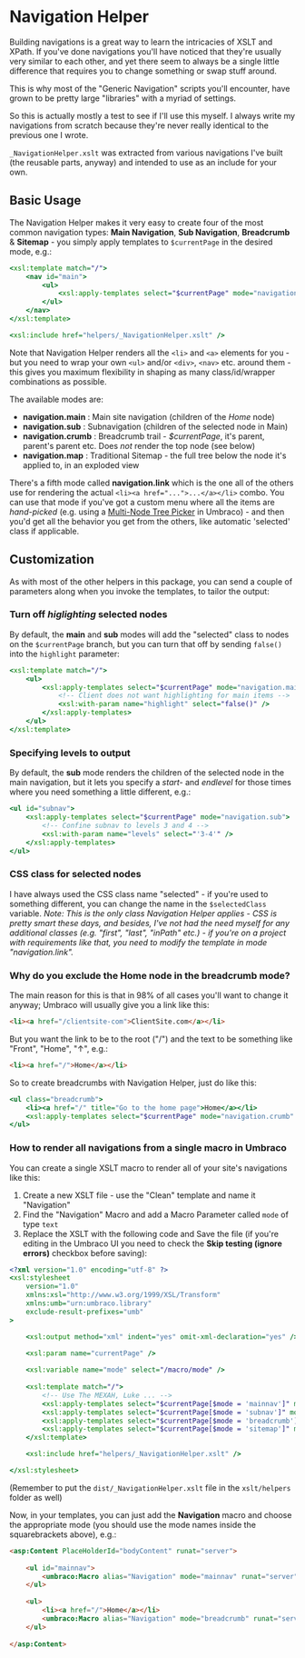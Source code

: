 # Navigation Helper

Building navigations is a great way to learn the intricacies of XSLT and XPath. If you've done navigations you'll have noticed that
they're usually very similar to each other, and yet there seem to always be a single little difference that requires you to change something or swap stuff around.

This is why most of the "Generic Navigation" scripts you'll encounter, have grown to be pretty large "libraries" with a myriad of settings.

So this is actually mostly a test to see if I'll use this myself. I always write my navigations from scratch because they're never
really identical to the previous one I wrote.

`_NavigationHelper.xslt` was extracted from various navigations I've built (the reusable parts, anyway) and intended to use as an include for your own.

## Basic Usage

The Navigation Helper makes it very easy to create four of the most common navigation types: **Main Navigation**, **Sub Navigation**, **Breadcrumb** & **Sitemap** - you simply apply templates to `$currentPage` in the desired mode, e.g.:

```xslt
<xsl:template match="/">
	<nav id="main">
		<ul>
			<xsl:apply-templates select="$currentPage" mode="navigation.main" />
		</ul>
	</nav>
</xsl:template>

<xsl:include href="helpers/_NavigationHelper.xslt" />
```

Note that Navigation Helper renders all the `<li>` and `<a>` elements for you - but you need to wrap your own `<ul>` and/or `<div>`, `<nav>` etc. around them - this gives you maximum flexibility in shaping as many class/id/wrapper combinations as possible.

The available modes are:

* **navigation.main** 	: Main site navigation (children of the *Home* node)
* **navigation.sub** 	: Subnavigation (children of the selected node in Main)
* **navigation.crumb** 	: Breadcrumb trail - *$currentPage*, it's parent, parent's parent etc. Does *not* render the top node (see below)
* **navigation.map**	: Traditional Sitemap - the full tree below the node it's applied to, in an exploded view

There's a fifth mode called **navigation.link** which is the one all of the others use for rendering the actual `<li><a href="...">...</a></li>` combo.
You can use that mode if you've got a custom menu where all the items are *hand-picked*
(e.g. using a [Multi-Node Tree Picker][MNTP] in Umbraco) - and then you'd get all the behavior you get from the others, like automatic 'selected' class if applicable.

[MNTP]: http://ucomponents.codeplex.com/documentation/

## Customization

As with most of the other helpers in this package, you can send a couple of parameters along when you invoke the templates, to tailor the output:

### Turn off *higlighting* selected nodes

By default, the **main** and **sub** modes will add the "selected" class to nodes on the `$currentPage` branch, but you can turn that off by sending `false()` into the `highlight` parameter:

```xslt
<xsl:template match="/">
	<ul>
		<xsl:apply-templates select="$currentPage" mode="navigation.main">
			<!-- Client does not want highlighting for main items -->
			<xsl:with-param name="highlight" select="false()" />
		</xsl:apply-templates>
	</ul>
</xsl:template>
```

### Specifying levels to output

By default, the **sub** mode renders the children of the selected node in the main navigation, but it lets you specify a *start-* and *endlevel* for those times where you need something a little different, e.g.:    

```xslt
<ul id="subnav">
	<xsl:apply-templates select="$currentPage" mode="navigation.sub">
		<!-- Confine subnav to levels 3 and 4 -->
		<xsl:with-param name="levels" select="'3-4'" />
	</xsl:apply-templates>
</ul>
```

### CSS class for selected nodes

I have always used the CSS class name "selected" - if you're used to something different,
you can change the name in the `$selectedClass` variable. *Note: This is the only class Navigation Helper applies - CSS is pretty smart these days, and besides, I've not had the need myself for any additional classes (e.g. "first", "last", "inPath" etc.) - if you're on a project with requirements like that, you need to modify the template in mode "navigation.link".*

### Why do you exclude the Home node in the breadcrumb mode?

The main reason for this is that in 98% of all cases you'll want to change it anyway; Umbraco will usually give you a link like this:

```html
<li><a href="/clientsite-com">ClientSite.com</a></li>
```

But you want the link to be to the root ("/") and the text to be something like "Front", "Home", "&#x2191;", e.g.:

```html
<li><a href="/">Home</a></li>
```

So to create breadcrumbs with Navigation Helper, just do like this:

```xslt
<ul class="breadcrumb">
	<li><a href="/" title="Go to the home page">Home</a></li>
	<xsl:apply-templates select="$currentPage" mode="navigation.crumb" />
</ul>
```

### How to render all navigations from a single macro in Umbraco

You can create a single XSLT macro to render all of your site's navigations like this:

1. Create a new XSLT file - use the "Clean" template and name it "Navigation"
2. Find the "Navigation" Macro and add a Macro Parameter called `mode` of type `text`
3. Replace the XSLT with the following code and Save the file (if you're editing in the Umbraco UI you need to check the **Skip testing (ignore errors)** checkbox before saving):

```xslt
<?xml version="1.0" encoding="utf-8" ?>
<xsl:stylesheet
	version="1.0"
	xmlns:xsl="http://www.w3.org/1999/XSL/Transform"
	xmlns:umb="urn:umbraco.library"
	exclude-result-prefixes="umb"
>

	<xsl:output method="xml" indent="yes" omit-xml-declaration="yes" />

	<xsl:param name="currentPage" />
	
	<xsl:variable name="mode" select="/macro/mode" />
	
	<xsl:template match="/">
		<!-- Use The MEXAH, Luke ... -->
		<xsl:apply-templates select="$currentPage[$mode = 'mainnav']" mode="navigation.main" />
		<xsl:apply-templates select="$currentPage[$mode = 'subnav']" mode="navigation.sub" />
		<xsl:apply-templates select="$currentPage[$mode = 'breadcrumb']" mode="navigation.crumb" />
		<xsl:apply-templates select="$currentPage[$mode = 'sitemap']" mode="navigation.map" />
	</xsl:template>

	<xsl:include href="helpers/_NavigationHelper.xslt" />

</xsl:stylesheet>
```

(Remember to put the `dist/_NavigationHelper.xslt` file in the `xslt/helpers` folder as well)

Now, in your templates, you can just add the **Navigation** macro and choose the appropriate mode
(you should use the mode names inside the squarebrackets above), e.g.:

```html
<asp:Content PlaceHolderId="bodyContent" runat="server">
	
	<ul id="mainnav">
		<umbraco:Macro alias="Navigation" mode="mainnav" runat="server" />
	</ul>
	
	<ul>
		<li><a href="/">Home</a></li>
		<umbraco:Macro alias="Navigation" mode="breadcrumb" runat="server" />
	</ul>
	
</asp:Content>
```

